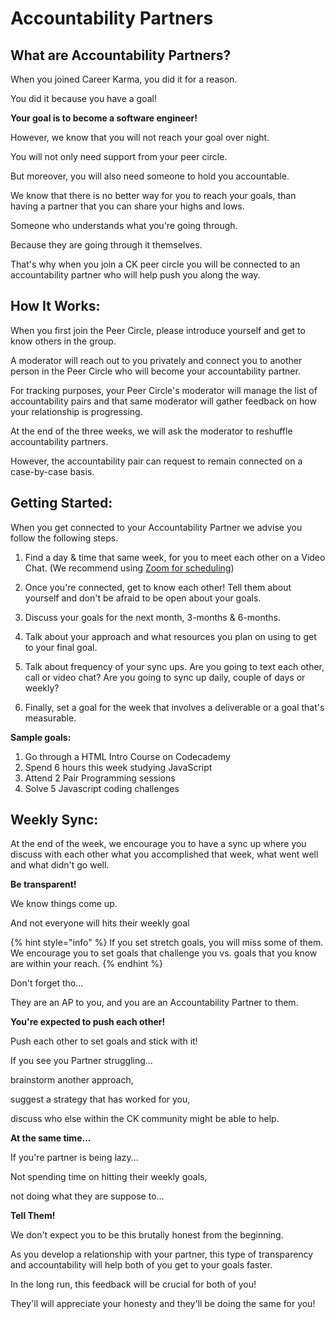 # Accountability Partners

## What are Accountability Partners? 

When you joined Career Karma, you did it for a reason. 

You did it because you have a goal!

**Your goal is to become a software engineer!**

However, we know that you will not reach your goal over night. 

You will not only need support from your peer circle. 

But moreover, you will also need someone to hold you accountable. 

We know that there is no better way for you to reach your goals, than having a partner that you can share your highs and lows. 

Someone who understands what you're going through. 

Because they are going through it themselves. 

That's why when you join a CK peer circle you will be connected to an accountability partner who will help push you along the way.

## How It Works:

When you first join the Peer Circle, please introduce yourself and get to know others in the group. 

A moderator will reach out to you privately and connect you to another person in the Peer Circle who will become your accountability partner. 

For tracking purposes, your Peer Circle's moderator will manage the list of accountability pairs and that same moderator will gather feedback on how your relationship is progressing. 

At the end of the three weeks, we will ask the moderator to reshuffle accountability partners. 

However, the accountability pair can request to remain connected on a case-by-case basis. 

## Getting Started:

When you get connected to your Accountability Partner we advise you follow the following steps. 

1. Find a day & time that same week, for you to meet each other on a Video Chat. \(We recommend using [Zoom for scheduling](https://zoom.us/)\)

2. Once you're connected, get to know each other! Tell them about yourself and don't be afraid to be open about your goals. 

3. Discuss your goals for the next month, 3-months & 6-months. 

4. Talk about your approach and what resources you plan on using to get to your final goal. 

5. Talk about frequency of your sync ups. Are you going to text each other, call or video chat? Are you going to sync up daily, couple of days or weekly? 

6. Finally, set a goal for the week that involves a deliverable or a goal that's measurable. 

**Sample goals:** 

1. Go through a HTML Intro Course on Codecademy
2. Spend 6 hours this week studying JavaScript 
3. Attend 2 Pair Programming sessions 
4. Solve 5 Javascript coding challenges 

## Weekly Sync: 

At the end of the week, we encourage you to have a sync up where you discuss with each other what you accomplished that week, what went well and what didn't go well. 

**Be transparent!**

We know things come up.

And not everyone will hits their weekly goal  

{% hint style="info" %}
If you set stretch goals, you will miss some of them. We encourage you to set goals that challenge you vs. goals that you know are within your reach. 
{% endhint %}

Don't forget tho... 

They are an AP to you, and you are an Accountability Partner to them.  

**You're expected to push each other!**

Push each other to set goals and stick with it! 

If you see you Partner struggling... 

brainstorm another approach,

suggest a strategy that has worked for you, 

discuss who else within the CK community might be able to help.  

**At the same time...**

If you're partner is being lazy...

Not spending time on hitting their weekly goals, 

not doing what they are suppose to...

**Tell Them!**

We don't expect you to be this brutally honest from the beginning. 

As you develop a relationship with your partner, this type of transparency and accountability will help both of you get to your goals faster.  

In the long run, this feedback will be crucial for both of you!

They'll will appreciate your honesty and they'll be doing the same for you!



